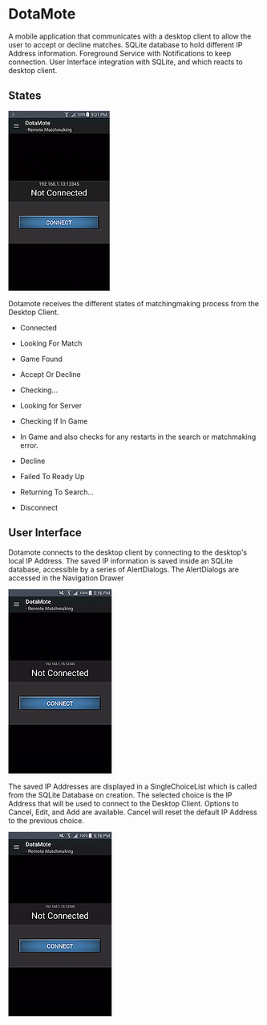 # DotaMote

A mobile application that communicates with a desktop client to allow the user to accept or decline matches.
SQLite database to hold different IP Address information. Foreground Service with Notifications to keep 
connection. User Interface integration with SQLite, and which reacts to desktop client.

## States 

![Example Image](/website/static/states.gif?raw=true)

Dotamote receives the different states of matchingmaking process from the Desktop Client.
  
  * Connected
  * Looking For Match
  * Game Found
  * Accept Or Decline
  * Checking...
  * Looking for Server
  * Checking If In Game
  * In Game
  and also checks for any restarts in the search or matchmaking error.

  * Decline 
  * Failed To Ready Up
  * Returning To Search...
  * Disconnect

## User Interface
Dotamote connects to the desktop client by connecting to the desktop's local IP Address. The saved IP information
is saved inside an SQLite database, accessible by a series of AlertDialogs. The AlertDialogs are accessed in the Navigation Drawer

![Example Image](/website/static/create.gif?raw=true)

The saved IP Addresses are displayed in a SingleChoiceList which is called from the SQLite Database on creation.  The selected choice is the IP Address that will be used to connect to the Desktop Client. Options to Cancel, Edit, and Add are available. Cancel will reset the default IP Address to the previous choice.

![Example Image](/website/static/create.gif?raw=true)
